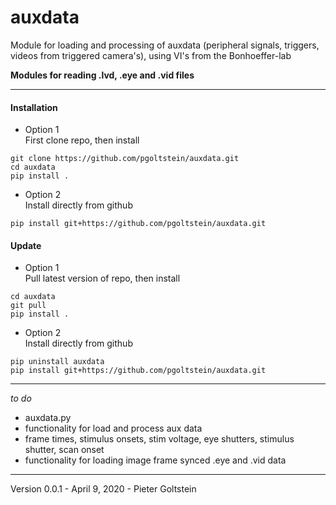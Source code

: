 # auxdata
Module for loading and processing of auxdata (peripheral signals, triggers, videos from triggered camera's),  using VI's from the Bonhoeffer-lab


__Modules for reading .lvd, .eye and .vid files__

---

#### Installation

* Option 1  
First clone repo, then install  
```
git clone https://github.com/pgoltstein/auxdata.git
cd auxdata
pip install .
```
* Option 2  
Install directly from github  
```
pip install git+https://github.com/pgoltstein/auxdata.git
```

#### Update

* Option 1  
Pull latest version of repo, then install  
```
cd auxdata
git pull
pip install .
```

* Option 2  
Install directly from github  
```
pip uninstall auxdata
pip install git+https://github.com/pgoltstein/auxdata.git
```

---

_to do_  
* auxdata.py
* functionality for load and process aux data
* frame times, stimulus onsets, stim voltage, eye shutters, stimulus shutter, scan onset
* functionality for loading image frame synced .eye and .vid data

---

Version 0.0.1 - April 9, 2020 - Pieter Goltstein
